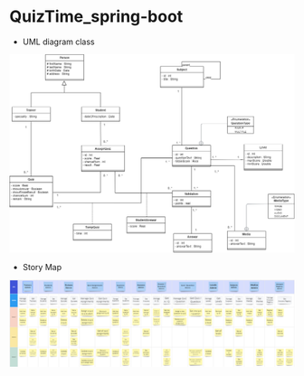 # QuizTime_spring-boot

- UML diagram class


<img width="885" alt="storyMapYouQuiz" src="https://github.com/Alikhalif/QuizTime_spring-boot/blob/main/UML_YouQuiz.drawio.png">





- Story Map


<img width="885" alt="storyMapYouQuiz" src="https://github.com/Alikhalif/QuizTime_spring-boot/blob/main/Story_Map.png">
  
